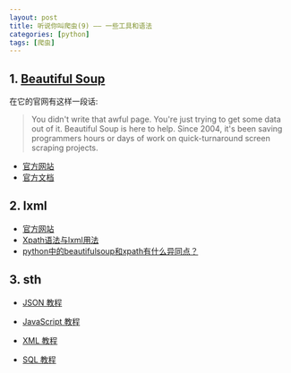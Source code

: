 ```yaml
---
layout: post
title: 听说你叫爬虫(9) —— 一些工具和语法
categories: [python]
tags: [爬虫]
---
```




## 1. [Beautiful Soup][1]

在它的官网有这样一段话:  

> You didn't write that awful page. You're just trying to get some data out of it. Beautiful Soup is here to help. Since 2004, it's been saving programmers hours or days of work on quick-turnaround screen scraping projects.


- [官方网站][2]
- [官方文档][3]

## 2. lxml

- [官方网站][4]
- [Xpath语法与lxml用法][5]
- [python中的beautifulsoup和xpath有什么异同点？][6]

## 3. sth

- [JSON 教程][7]
- [JavaScript 教程][8]
- [XML 教程][9]
- [SQL 教程][10]


  [1]: https://www.crummy.com/software/BeautifulSoup/bs4/doc.zh/
  [2]: https://www.crummy.com/software/BeautifulSoup/
  [3]: https://www.crummy.com/software/BeautifulSoup/bs4/doc/
  [4]: http://lxml.de/installation.html
  [5]: http://cuiqingcai.com/2621.html
  [6]: https://www.zhihu.com/question/26494302
  [7]: http://www.w3school.com.cn/json/
  [8]: http://www.w3school.com.cn/js/index.asp
  [9]: http://www.w3school.com.cn/xml/index.asp
  [10]: http://www.w3school.com.cn/sql/index.asp